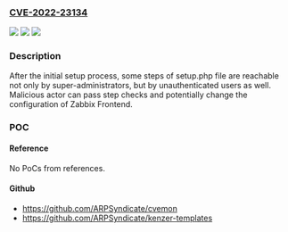 ### [CVE-2022-23134](https://cve.mitre.org/cgi-bin/cvename.cgi?name=CVE-2022-23134)
![](https://img.shields.io/static/v1?label=Product&message=Frontend&color=blue)
![](https://img.shields.io/static/v1?label=Version&message=5.4.0%20-%205.4.8%3D%205.4.0%20-%205.4.8%20&color=brighgreen)
![](https://img.shields.io/static/v1?label=Vulnerability&message=CWE-284%20Improper%20Access%20Control&color=brighgreen)

### Description

After the initial setup process, some steps of setup.php file are reachable not only by super-administrators, but by unauthenticated users as well. Malicious actor can pass step checks and potentially change the configuration of Zabbix Frontend.

### POC

#### Reference
No PoCs from references.

#### Github
- https://github.com/ARPSyndicate/cvemon
- https://github.com/ARPSyndicate/kenzer-templates

